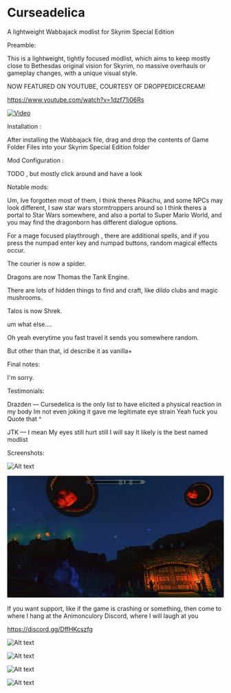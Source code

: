 # Curseadelica
A lightweight Wabbajack modlist for Skyrim Special Edition

Preamble:

This is a lightweight, tightly focused modlist, which aims to keep mostly close to Bethesdas original vision for Skyrim, no massive overhauls or gameplay changes, with a unique visual style.

NOW FEATURED ON YOUTUBE, COURTESY OF DROPPEDICECREAM!

https://www.youtube.com/watch?v=1dzf71i06Rs

[![Video](https://img.youtube.com/vi/1dzf71i06Rs/maxresdefault.jpg)](https://www.youtube.com/watch?v=1dzf71i06Rs)

Installation :

After installing the Wabbajack file, drag and drop the contents of Game Folder Files into your Skyrim Special Edition folder

Mod Configuration :

TODO , but mostly click around and have a look

Notable mods:

Um, Ive forgotten most of them, I think theres Pikachu, and some NPCs may look different, I saw star wars stormtroppers around so I think theres a portal to Star Wars somewhere, and also a portal to Super Mario World, and you may find the dragonborn has different dialogue options.

For a mage focused playthrough , there are additional spells, and if you press the numpad enter key and numpad buttons, random magical effects occur.

The courier is now a spider.

Dragons are now Thomas the Tank Engine.

There are lots of hidden things to find and craft, like dildo clubs and magic mushrooms.

Talos is now Shrek.

um what else....

Oh yeah everytime you fast travel it sends you somewhere random.

But other than that, id describe it as vanilla+

Final notes:

I'm sorry.

Testimonials:

Drazden — 
Cursedelica is the only list to have elicited a physical reaction in my body
Im not even joking it gave me legitimate eye strain
Yeah fuck you
Quote that ^

JTK — 
I mean
My eyes still hurt
still
I will say
It likely is the best named modlist

Screenshots: 

![Alt text](/screenshots/1.PNG?raw=true "Optional Title")

![Alt text](/screenshots/2.png?raw=true "Optional Title")

If you want support, like if the game is crashing or something, then come to where I hang at the Animonculory Discord, where I will laugh at you 

https://discord.gg/DffHKcszfg



![Alt text](/screenshots/3.png?raw=true "Optional Title")

![Alt text](/screenshots/4.png?raw=true "Optional Title")

![Alt text](/screenshots/5.png?raw=true "Optional Title")

![Alt text](/screenshots/6.png?raw=true "Optional Title")
